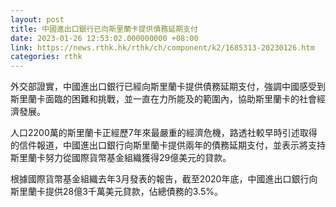 ```yaml
---
layout: post
title: 中國進出口銀行已向斯里蘭卡提供債務延期支付
date: 2023-01-26 12:53:02.000000000 +08:00
link: https://news.rthk.hk/rthk/ch/component/k2/1685313-20230126.htm
categories: rthk
---
```


外交部證實，中國進出口銀行已經向斯里蘭卡提供債務延期支付，強調中國感受到斯里蘭卡面臨的困難和挑戰，並一直在力所能及的範圍內，協助斯里蘭卡的社會經濟發展。

人口2200萬的斯里蘭卡正經歷7年來最嚴重的經濟危機，路透社較早時引述取得的信件報道，中國進出口銀行向斯里蘭卡提供兩年的債務延期支付，並表示將支持斯里蘭卡努力從國際貨幣基金組織獲得29億美元的貸款。 

根據國際貨幣基金組織去年3月發表的報告，截至2020年底，中國進出口銀行向斯里蘭卡提供28億3千萬美元貸款，佔總債務的3.5%。
